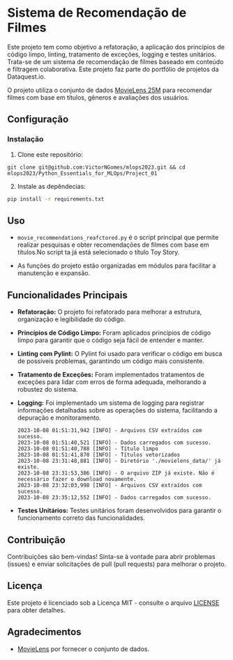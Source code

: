# Sistema de Recomendação de Filmes

Este projeto tem como objetivo a refatoração, a aplicação dos princípios de código limpo, linting, tratamento de exceções, logging e testes unitários. Trata-se de um sistema de recomendação de filmes baseado em conteúdo e filtragem colaborativa. Este projeto faz parte do portfólio de projetos da Dataquest.io. 

O projeto utiliza o conjunto de dados [MovieLens 25M](https://grouplens.org/datasets/movielens/25m/) para recomendar filmes com base em títulos, gêneros e avaliações dos usuários.

## Configuração


### Instalação

1. Clone este repositório:
````
git clone git@github.com:VictorNGomes/mlops2023.git && cd mlops2023/Python_Essentials_for_MLOps/Project_01
````

2. Instale as depêndecias:
```.bash
pip install -r requirements.txt
```


## Uso

- `movie_recommendations_reafctored.py` é o script principal que permite realizar pesquisas e obter recomendações de filmes com base em títulos.No script ta já está selecionado o título Toy Story.

- As funções do projeto estão organizadas em módulos para facilitar a manutenção e expansão.

## Funcionalidades Principais

- **Refatoração:** O projeto foi refatorado para melhorar a estrutura, organização e legibilidade do código.

- **Princípios de Código Limpo:** Foram aplicados princípios de código limpo para garantir que o código seja fácil de entender e manter.

- **Linting com Pylint:** O Pylint foi usado para verificar o código em busca de possíveis problemas, garantindo um código mais consistente.

- **Tratamento de Exceções:** Foram implementados tratamentos de exceções para lidar com erros de forma adequada, melhorando a robustez do sistema.

- **Logging:** Foi implementado um sistema de logging para registrar informações detalhadas sobre as operações do sistema, facilitando a depuração e monitoramento.
    ```log
    2023-10-08 01:51:31,942 [INFO] - Arquivos CSV extraídos com sucesso.
    2023-10-08 01:51:40,521 [INFO] - Dados carregados com sucesso.
    2023-10-08 01:51:40,788 [INFO] - Título limpo
    2023-10-08 01:51:41,870 [INFO] - Títulos vetorizados
    2023-10-08 23:31:48,881 [INFO] - Diretório './movielens_data/' já existe.
    2023-10-08 23:31:53,386 [INFO] - O arquivo ZIP já existe. Não é necessário fazer o download novamente.
    2023-10-08 23:32:03,998 [INFO] - Arquivos CSV extraídos com sucesso.
    2023-10-08 23:35:12,552 [INFO] - Dados carregados com sucesso.

    ```

- **Testes Unitários:** Testes unitários foram desenvolvidos para garantir o funcionamento correto das funcionalidades.

## Contribuição

Contribuições são bem-vindas! Sinta-se à vontade para abrir problemas (issues) e enviar solicitações de pull (pull requests) para melhorar o projeto.

## Licença

Este projeto é licenciado sob a Licença MIT - consulte o arquivo [LICENSE](LICENSE) para obter detalhes.

## Agradecimentos

- [MovieLens](https://grouplens.org/datasets/movielens/25m/) por fornecer o conjunto de dados.

